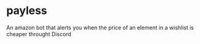 # payless
An amazon bot that alerts you when the price of an element in a wishlist is cheaper throught Discord
